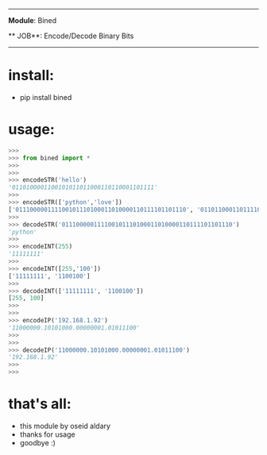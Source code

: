 
***
**Module**: Bined

**  JOB**: Encode/Decode Binary Bits
****

# install:
   - pip install bined

# usage:

```python
>>>
>>> from bined import *
>>>
>>>
>>> encodeSTR('hello')
'0110100001100101011011000110110001101111'
>>>
>>> encodeSTR(['python','love'])
['011100000111100101110100011010000110111101101110', '01101100011011110111011001100101']
>>>
>>> decodeSTR('011100000111100101110100011010000110111101101110')
'python'
>>>
>>> encodeINT(255)
'11111111'
>>>
>>> encodeINT([255,'100'])
['11111111', '1100100']
>>>
>>> decodeINT(['11111111', '1100100'])
[255, 100]
>>>
>>>
>>> encodeIP('192.168.1.92')
'11000000.10101000.00000001.01011100'
>>>
>>>
>>> decodeIP('11000000.10101000.00000001.01011100')
'192.168.1.92'
>>>
>>>
```

# that's all:
  - this module by oseid aldary
  - thanks for usage
  - goodbye :)
